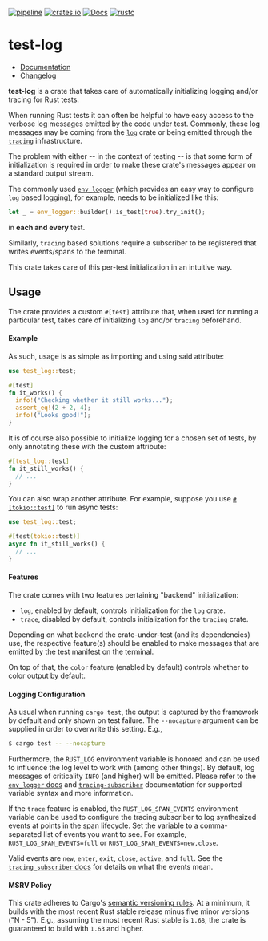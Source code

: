 [![pipeline](https://github.com/d-e-s-o/test-log/actions/workflows/test.yml/badge.svg?branch=main)](https://github.com/d-e-s-o/test-log/actions/workflows/test.yml)
[![crates.io](https://img.shields.io/crates/v/test-log.svg)](https://crates.io/crates/test-log)
[![Docs](https://img.shields.io/docsrs/test-log/latest)][docs-rs]
[![rustc](https://img.shields.io/badge/rustc-1.71+-blue.svg)](https://blog.rust-lang.org/2023/07/13/Rust-1.71.0.html)

test-log
========

- [Documentation][docs-rs]
- [Changelog](CHANGELOG.md)

**test-log** is a crate that takes care of automatically initializing
logging and/or tracing for Rust tests.

When running Rust tests it can often be helpful to have easy access to
the verbose log messages emitted by the code under test. Commonly, these
log messages may be coming from the [`log`][log] crate or being emitted
through the [`tracing`][tracing] infrastructure.

The problem with either -- in the context of testing -- is that some
form of initialization is required in order to make these crate's
messages appear on a standard output stream.

The commonly used [`env_logger`](https://crates.io/crates/env_logger)
(which provides an easy way to configure `log` based logging), for
example, needs to be initialized like this:
```rust
let _ = env_logger::builder().is_test(true).try_init();
```
in **each and every** test.

Similarly, `tracing` based solutions require a subscriber to be
registered that writes events/spans to the terminal.

This crate takes care of this per-test initialization in an intuitive
way.


Usage
-----

The crate provides a custom `#[test]` attribute that, when used for
running a particular test, takes care of initializing `log` and/or
`tracing` beforehand.

#### Example

As such, usage is as simple as importing and using said attribute:
```rust
use test_log::test;

#[test]
fn it_works() {
  info!("Checking whether it still works...");
  assert_eq!(2 + 2, 4);
  info!("Looks good!");
}
```

It is of course also possible to initialize logging for a chosen set of
tests, by only annotating these with the custom attribute:
```rust
#[test_log::test]
fn it_still_works() {
  // ...
}
```

You can also wrap another attribute. For example, suppose you use
[`#[tokio::test]`][tokio-test] to run async tests:
```rust
use test_log::test;

#[test(tokio::test)]
async fn it_still_works() {
  // ...
}
```

#### Features

The crate comes with two features pertaining "backend" initialization:
- `log`, enabled by default, controls initialization for the `log`
  crate.
- `trace`, disabled by default, controls initialization for the
  `tracing` crate.

Depending on what backend the crate-under-test (and its dependencies)
use, the respective feature(s) should be enabled to make messages that
are emitted by the test manifest on the terminal.

On top of that, the `color` feature (enabled by default) controls
whether to color output by default.

#### Logging Configuration

As usual when running `cargo test`, the output is captured by the
framework by default and only shown on test failure. The `--nocapture`
argument can be supplied in order to overwrite this setting. E.g.,
```bash
$ cargo test -- --nocapture
```

Furthermore, the `RUST_LOG` environment variable is honored and can be
used to influence the log level to work with (among other things). By
default, log messages of criticality `INFO` (and higher) will be
emitted. Please refer to the [`env_logger` docs][env-docs-rs] and
[`tracing-subscriber`][tracing-env-docs-rs] documentation for supported
variable syntax and more information.

If the `trace` feature is enabled, the `RUST_LOG_SPAN_EVENTS`
environment variable can be used to configure the tracing subscriber to
log synthesized events at points in the span lifecycle. Set the variable
to a comma-separated list of events you want to see. For example,
`RUST_LOG_SPAN_EVENTS=full` or `RUST_LOG_SPAN_EVENTS=new,close`.

Valid events are `new`, `enter`, `exit`, `close`, `active`, and `full`.
See the [`tracing_subscriber` docs][tracing-events-docs-rs] for details
on what the events mean.

#### MSRV Policy
This crate adheres to Cargo's [semantic versioning rules][cargo-semver].
At a minimum, it builds with the most recent Rust stable release minus
five minor versions ("N - 5"). E.g., assuming the most recent Rust
stable is `1.68`, the crate is guaranteed to build with `1.63` and
higher.

[cargo-semver]: https://doc.rust-lang.org/cargo/reference/resolver.html#semver-compatibility
[docs-rs]: https://docs.rs/test-log
[env-docs-rs]: https://docs.rs/env_logger/0.11.2/env_logger
[log]: https://crates.io/crates/log
[tokio-test]: https://docs.rs/tokio/1.4.0/tokio/attr.test.html
[tracing]: https://crates.io/crates/tracing
[tracing-env-docs-rs]: https://docs.rs/tracing-subscriber/0.3.18/tracing_subscriber/filter/struct.EnvFilter.html#directives
[tracing-events-docs-rs]: https://docs.rs/tracing-subscriber/0.3.18/tracing_subscriber/fmt/struct.SubscriberBuilder.html#method.with_span_events
